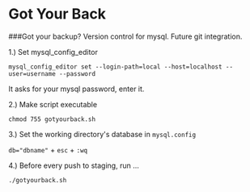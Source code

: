 
Got Your Back
=========

###Got your backup? Version control for mysql. Future git integration.

1.) Set mysql_config_editor

`mysql_config_editor set --login-path=local --host=localhost --user=username --password`

It asks for your mysql password, enter it.


2.) Make script executable

`chmod 755 gotyourback.sh`


3.) Set the working directory's database in `mysql.config`

`db="dbname"` + `esc` + `:wq`


4.) Before every push to staging, run ...

`./gotyourback.sh`
